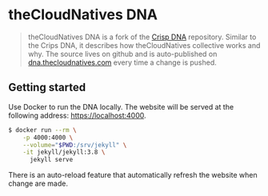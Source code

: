 theCloudNatives DNA
===================

> theCloudNatives DNA is a fork of the [Crisp DNA][crisp-dna] repository.
Similar to the Crips DNA, it describes how theCloudNatives collective works and
why. The source lives on github and is auto-published on
[dna.thecloudnatives.com][thecloudnatives-dna] every time a change is pushed.

[crisp-dna]: https://github.com/crispab/crisp-dna
[thecloudnatives-dna]: http://dna.thecloudnatives.com

## Getting started

Use Docker to run the DNA locally. The website will be served at the following
address: [https://localhost:4000](https://localhost:4000).

```bash
$ docker run --rm \
    -p 4000:4000 \
    --volume="$PWD:/srv/jekyll" \
    -it jekyll/jekyll:3.8 \
      jekyll serve
```

There is an auto-reload feature that automatically refresh the website when
change are made.

